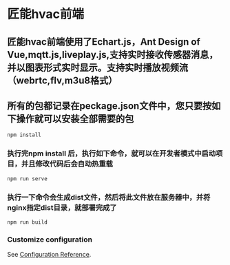 # 匠能hvac前端
## 匠能hvac前端使用了Echart.js，Ant Design of Vue,mqtt.js,liveplay.js,支持实时接收传感器消息，并以图表形式实时显示。支持实时播放视频流（webrtc,flv,m3u8格式）

## 所有的包都记录在peckage.json文件中，您只要按如下操作就可以安装全部需要的包
```
npm install
```

### 执行完npm install 后，执行如下命令，就可以在开发者模式中启动项目，并且修改代码后会自动热重载
```
npm run serve
```

### 执行一下命令会生成dist文件，然后将此文件放在服务器中，并将nginx指定dist目录，就部署完成了
```
npm run build
```

### Customize configuration
See [Configuration Reference](https://cli.vuejs.org/config/).
